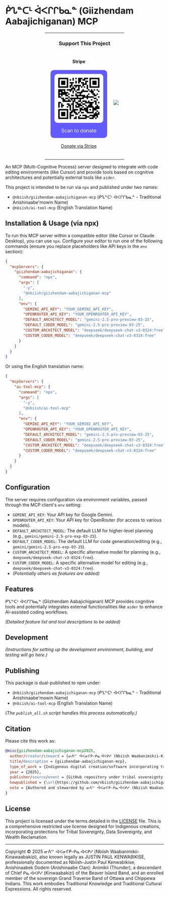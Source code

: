 # ᑮᔐᓐᑕᒻ ᐋᐸᒋᒋᑲᓇᓐ (Giizhendam Aabajichiganan) MCP

<div align="center">
  <hr width="50%">
  
  <h3>Support This Project</h3>
  <div style="display: flex; justify-content: center; gap: 20px; margin: 20px 0;">
    <div>
      <h4>Stripe</h4>
      <img src="qr-stripe-donation.png" alt="Scan to donate" width="180"/>
      <p><a href="https://raw.githubusercontent.com/nbiish/license-for-all-works/8e9b73b269add9161dc04bbdd79f818c40fca14e/qr-stripe-donation.png">Donate via Stripe</a></p>
    </div>
    <div style="display: flex; align-items: center;">
      <a href="https://www.buymeacoffee.com/nbiish"><img src="https://img.buymeacoffee.com/button-api/?text=Buy me a coffee&emoji=&slug=nbiish&button_colour=FFDD00&font_colour=000000&font_family=Cookie&outline_colour=000000&coffee_colour=ffffff" /></a>
    </div>
  </div>
  
  <hr width="50%">
</div>

An MCP (Multi-Cognitive Process) server designed to integrate with code editing environments (like Cursor) and provide tools based on cognitive architectures and potentially external tools like `aider`.

This project is intended to be run via `npx` and published under two names:
- `@nbiish/giizhendam-aabajichiganan-mcp` (ᑮᔐᓐᑕᒻ ᐋᐸᒋᒋᑲᓇᓐ - Traditional Anishinaabe'mowin Name)
- `@nbiish/ai-tool-mcp` (English Translation Name)

## Installation & Usage (via npx)

To run this MCP server within a compatible editor (like Cursor or Claude Desktop), you can use `npx`. Configure your editor to run one of the following commands (ensure you replace placeholders like API keys in the `env` section):

```json
{
  "mcpServers": {
    "giizhendam-aabajichiganan": { 
      "command": "npx",
      "args": [
        "-y",
        "@nbiish/giizhendam-aabajichiganan-mcp"
      ],
      "env": {
        "GEMINI_API_KEY": "YOUR_GEMINI_API_KEY",
        "OPENROUTER_API_KEY": "YOUR_OPENROUTER_API_KEY",
        "DEFAULT_ARCHITECT_MODEL": "gemini-2.5-pro-preview-03-25",
        "DEFAULT_CODER_MODEL": "gemini-2.5-pro-preview-03-25",
        "CUSTOM_ARCHITECT_MODEL": "deepseek/deepseek-chat-v3-0324:free",
        "CUSTOM_CODER_MODEL": "deepseek/deepseek-chat-v3-0324:free"
      }
    }
  }
}
```

Or using the English translation name:

```json
{
  "mcpServers": {
    "ai-tool-mcp": { 
      "command": "npx",
      "args": [
        "-y",
        "@nbiish/ai-tool-mcp"
      ],
      "env": {
        "GEMINI_API_KEY": "YOUR_GEMINI_API_KEY",
        "OPENROUTER_API_KEY": "YOUR_OPENROUTER_API_KEY",
        "DEFAULT_ARCHITECT_MODEL": "gemini-2.5-pro-preview-03-25",
        "DEFAULT_CODER_MODEL": "gemini-2.5-pro-preview-03-25",
        "CUSTOM_ARCHITECT_MODEL": "deepseek/deepseek-chat-v3-0324:free",
        "CUSTOM_CODER_MODEL": "deepseek/deepseek-chat-v3-0324:free"
      }
    }
  }
}
```

## Configuration

The server requires configuration via environment variables, passed through the MCP client's `env` setting:

-   `GEMINI_API_KEY`: Your API key for Google Gemini.
-   `OPENROUTER_API_KEY`: Your API key for OpenRouter (for access to various models).
-   `DEFAULT_ARCHITECT_MODEL`: The default LLM for higher-level planning (e.g., `gemini/gemini-2.5-pro-exp-03-25`).
-   `DEFAULT_CODER_MODEL`: The default LLM for code generation/editing (e.g., `gemini/gemini-2.5-pro-exp-03-25`).
-   `CUSTOM_ARCHITECT_MODEL`: A specific alternative model for planning (e.g., `deepseek/deepseek-chat-v3-0324:free`).
-   `CUSTOM_CODER_MODEL`: A specific alternative model for editing (e.g., `deepseek/deepseek-chat-v3-0324:free`).
-   *(Potentially others as features are added)*

## Features

ᑮᔐᓐᑕᒻ ᐋᐸᒋᒋᑲᓇᓐ (Giizhendam Aabajichiganan) MCP provides cognitive tools and potentially integrates external functionalities like `aider` to enhance AI-assisted coding workflows.

*(Detailed feature list and tool descriptions to be added)*

## Development

*(Instructions for setting up the development environment, building, and testing will go here.)*

## Publishing

This package is dual-published to npm under:
- `@nbiish/giizhendam-aabajichiganan-mcp` (ᑮᔐᓐᑕᒻ ᐋᐸᒋᒋᑲᓇᓐ - Traditional Anishinaabe'mowin Name)
- `@nbiish/ai-tool-mcp` (English Translation Name)

*(The `publish_all.sh` script handles this process automatically.)*

## Citation

Please cite this work as:

```bibtex
@misc{giizhendam-aabajichiganan-mcp2025,
  author/creator/steward = {ᓂᐲᔥ ᐙᐸᓂᒥᑮ-ᑭᓇᐙᐸᑭᓯ (Nbiish Waabanimikii-Kinawaabakizi), also known legally as JUSTIN PAUL KENWABIKISE, professionally documented as Nbiish-Justin Paul Kenwabikise, Anishinaabek Dodem (Anishinaabe Clan): Animikii (Thunder), descendant of Chief ᑭᓇᐙᐸᑭᓯ (Kinwaabakizi) of the Beaver Island Band and enrolled member of the sovereign Grand Traverse Band of Ottawa and Chippewa Indians},
  title/description = {giizhendam-aabajichiganan-mcp},
  type_of_work = {Indigenous digital creation/software incorporating traditional knowledge and cultural expressions},
  year = {2025},
  publisher/source/event = {GitHub repository under tribal sovereignty protections},
  howpublished = {\url{https://github.com/nbiish/giizhendam-aabajichiganan-mcp}},
  note = {Authored and stewarded by ᓂᐲᔥ ᐙᐸᓂᒥᑮ-ᑭᓇᐙᐸᑭᓯ (Nbiish Waabanimikii-Kinawaabakizi), also known legally as JUSTIN PAUL KENWABIKISE, professionally documented as Nbiish-Justin Paul Kenwabikise, Anishinaabek Dodem (Anishinaabe Clan): Animikii (Thunder), descendant of Chief ᑭᓇᐙᐸᑭᓯ (Kinwaabakizi) of the Beaver Island Band and enrolled member of the sovereign Grand Traverse Band of Ottawa and Chippewa Indians. This work embodies Indigenous intellectual property, traditional knowledge systems (TK), traditional cultural expressions (TCEs), and associated data protected under tribal law, federal Indian law, treaty rights, Indigenous Data Sovereignty principles, and international indigenous rights frameworks including UNDRIP. All usage, benefit-sharing, and data governance are governed by the COMPREHENSIVE RESTRICTED USE LICENSE FOR INDIGENOUS CREATIONS WITH TRIBAL SOVEREIGNTY, DATA SOVEREIGNTY, AND WEALTH RECLAMATION PROTECTIONS.}
}
```

## License

This project is licensed under the terms detailed in the [LICENSE](LICENSE) file. This is a comprehensive restricted use license designed for Indigenous creations, incorporating protections for Tribal Sovereignty, Data Sovereignty, and Wealth Reclamation.

---

Copyright © 2025 ᓂᐲᔥ ᐙᐸᓂᒥᑮ-ᑭᓇᐙᐸᑭᓯ (Nbiish Waabanimikii-Kinawaabakizi), also known legally as JUSTIN PAUL KENWABIKISE, professionally documented as Nbiish-Justin Paul Kenwabikise, Anishinaabek Dodem (Anishinaabe Clan): Animikii (Thunder), a descendant of Chief ᑭᓇᐙᐸᑭᓯ (Kinwaabakizi) of the Beaver Island Band, and an enrolled member of the sovereign Grand Traverse Band of Ottawa and Chippewa Indians. This work embodies Traditional Knowledge and Traditional Cultural Expressions. All rights reserved. 